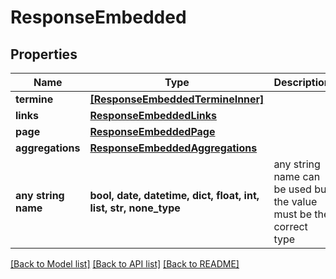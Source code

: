 # ResponseEmbedded


## Properties
Name | Type | Description | Notes
------------ | ------------- | ------------- | -------------
**termine** | [**[ResponseEmbeddedTermineInner]**](ResponseEmbeddedTermineInner.md) |  | [optional] 
**links** | [**ResponseEmbeddedLinks**](ResponseEmbeddedLinks.md) |  | [optional] 
**page** | [**ResponseEmbeddedPage**](ResponseEmbeddedPage.md) |  | [optional] 
**aggregations** | [**ResponseEmbeddedAggregations**](ResponseEmbeddedAggregations.md) |  | [optional] 
**any string name** | **bool, date, datetime, dict, float, int, list, str, none_type** | any string name can be used but the value must be the correct type | [optional]

[[Back to Model list]](../README.md#documentation-for-models) [[Back to API list]](../README.md#documentation-for-api-endpoints) [[Back to README]](../README.md)


